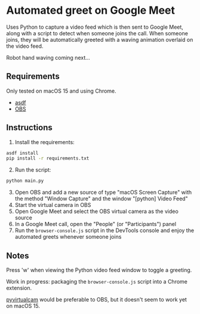 # Automated greet on Google Meet

Uses Python to capture a video feed which is then sent to Google Meet, along with a script to detect when someone joins the call. When someone joins, they will be automatically greeted with a waving animation overlaid on the video feed.

Robot hand waving coming next...

## Requirements

Only tested on macOS 15 and using Chrome.

* [asdf](https://asdf-vm.com/)
* [OBS](https://obsproject.com/)

## Instructions

1. Install the requirements:
```bash
asdf install
pip install -r requirements.txt
```
2. Run the script:
```bash
python main.py
```
3. Open OBS and add a new source of type "macOS Screen Capture" with the method "Window Capture" and the window "[python] Video Feed"
4. Start the virtual camera in OBS
5. Open Google Meet and select the OBS virtual camera as the video source
6. In a Google Meet call, open the "People" (or "Participants") panel
7. Run the `browser-console.js` script in the DevTools console and enjoy the automated greets whenever someone joins

## Notes

Press 'w' when viewing the Python video feed window to toggle a greeting.

Work in progress: packaging the `browser-console.js` script into a Chrome extension.

[pyvirtualcam](https://pypi.org/project/pyvirtualcam/) would be preferable to OBS, but it doesn't seem to work yet on macOS 15.
